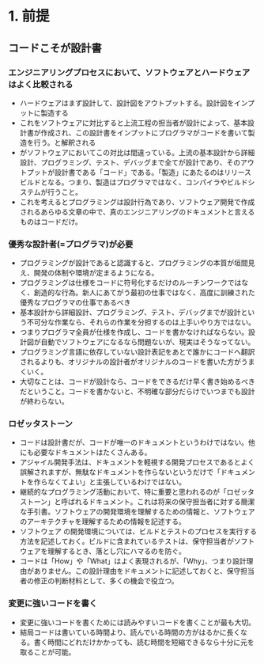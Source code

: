 # 1. 前提

## コードこそが設計書
### エンジニアリングプロセスにおいて、ソフトウェアとハードウェアはよく比較される
- ハードウェアはまず設計して、設計図をアウトプットする。設計図をインプットに製造する
- これをソフトウェアに対比すると上流工程の担当者が設計によって、基本設計書が作成され、この設計書をインプットにプログラマがコードを書いて製造を行う。と解釈される
- がソフトウェアにおいてこの対比は間違っている。上流の基本設計から詳細設計、プログラミング、テスト、デバッグまで全てが設計であり、そのアウトプットが設計書である「コード」である。「製造」にあたるのはリリースビルドとなる。つまり、製造はプログラマではなく、コンパイラやビルドシステムが行うこと。
- これを考えるとプログラミングは設計行為であり、ソフトウェア開発で作成されるあらゆる文章の中で、真のエンジニアリングのドキュメントと言えるものはコードだけ。

### 優秀な設計者(=プログラマ)が必要
- プログラミングが設計であると認識すると、プログラミングの本質が垣間見え、開発の体制や環境が定まるようになる。
- プログラミングは仕様をコードに符号化するだけのルーチンワークではなく、創造的な行為。新人にあてがう最初の仕事ではなく、高度に訓練された優秀なプログラマの仕事であるべき
- 基本設計から詳細設計、プログラミング、テスト、デバッグまでが設計という不可分な作業なら、それらの作業を分担するのは上手いやり方ではない。
- つまりプログラマ全員が仕様を作成し、コードを書かなければならない。設計図が自動でソフトウェアになるなら問題ないが、現実はそうなってない。
- プログラミング言語に依存していない設計表記をあとで誰かにコードへ翻訳されるよりも、オリジナルの設計者がオリジナルのコードを書いた方がうまくいく。
- 大切なことは、コードが設計なら、コードをできるだけ早く書き始めるべきだということ。コードを書かないと、不明確な部分だらけでいつまでも設計が終わらない。

### ロゼッタストーン
- コードは設計書だが、コードが唯一のドキュメントというわけではない。他にも必要なドキュメントはたくさんある。
- アジャイル開発手法は、ドキュメントを軽視する開発プロセスであるとよく誤解されますが、無駄なドキュメントを作らないというだけで「ドキュメントを作らなくてよい」と主張しているわけではない。
- 継続的なプログラミング活動において、特に重要と思われるのが「ロゼッタストーン」と呼ばれるドキュメント。これは将来の保守担当者に対する簡潔な手引書。ソフトウェアの開発環境を理解するための情報と、ソフトウェアのアーキテクチャを理解するための情報を記述する。
- ソフトウェア の開発環境については、ビルドとテストのプロセスを実行する方法を記述しておく。ビルドに含まれているテストは、保守担当者がソフトウェアを理解するとき、落とし穴にハマるのを防ぐ。
- コードは「How」や「What」はよく表現されるが、「Why」、つまり設計理由がありません。この設計理由をドキュメントに記述しておくと、保守担当者の修正の判断材料として、多くの機会で役立つ。

### 変更に強いコードを書く
- 変更に強いコードを書くためには読みやすいコードを書くことが最も大切。
- 結局コードは書いている時間より、読んでいる時間の方がはるかに長くなる。書く時間にどれだけかかっても、読む時間を短縮できるなら十分に元を取ることが可能。
